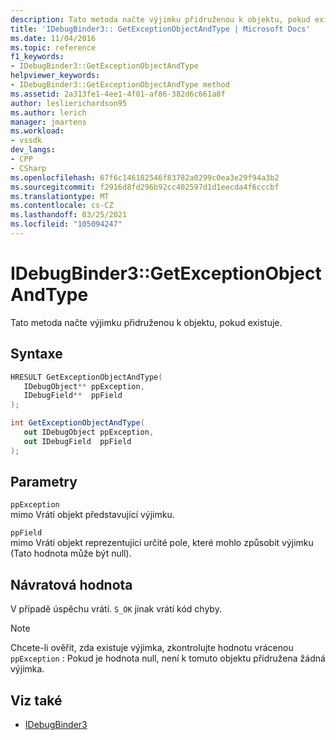 ```yaml
---
description: Tato metoda načte výjimku přidruženou k objektu, pokud existuje.
title: 'IDebugBinder3:: GetExceptionObjectAndType | Microsoft Docs'
ms.date: 11/04/2016
ms.topic: reference
f1_keywords:
- IDebugBinder3::GetExceptionObjectAndType
helpviewer_keywords:
- IDebugBinder3::GetExceptionObjectAndType method
ms.assetid: 2a313fe1-4ee1-4f01-af86-382d6c661a8f
author: leslierichardson95
ms.author: lerich
manager: jmartens
ms.workload:
- vssdk
dev_langs:
- CPP
- CSharp
ms.openlocfilehash: 67f6c146182546f83782a0299c0ea3e29f94a3b2
ms.sourcegitcommit: f2916d8fd296b92cc402597d1d1eecda4f6cccbf
ms.translationtype: MT
ms.contentlocale: cs-CZ
ms.lasthandoff: 03/25/2021
ms.locfileid: "105094247"
---
```

# <a name="idebugbinder3getexceptionobjectandtype"></a>IDebugBinder3::GetExceptionObjectAndType
Tato metoda načte výjimku přidruženou k objektu, pokud existuje.

## <a name="syntax"></a>Syntaxe

```cpp
HRESULT GetExceptionObjectAndType(
   IDebugObject** ppException,
   IDebugField**  ppField
);
```

```csharp
int GetExceptionObjectAndType(
   out IDebugObject ppException,
   out IDebugField  ppField
);
```

## <a name="parameters"></a>Parametry
`ppException`\
mimo Vrátí objekt představující výjimku.

`ppField`\
mimo Vrátí objekt reprezentující určité pole, které mohlo způsobit výjimku (Tato hodnota může být null).

## <a name="return-value"></a>Návratová hodnota
 V případě úspěchu vrátí. `S_OK` jinak vrátí kód chyby.

> [!NOTE]
> Chcete-li ověřit, zda existuje výjimka, zkontrolujte hodnotu vrácenou `ppException` : Pokud je hodnota null, není k tomuto objektu přidružena žádná výjimka.

## <a name="see-also"></a>Viz také
- [IDebugBinder3](../../../extensibility/debugger/reference/idebugbinder3.md)
